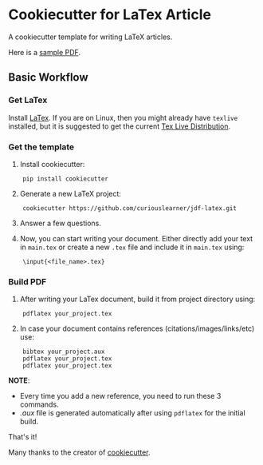 # Cookiecutter for LaTex Article

A cookiecutter template for writing LaTeX articles.

Here is a [sample PDF](https://github.com/curiouslearner/jdf-latex/blob/master/{{cookiecutter.project_name}}/sample.pdf).

## Basic Workflow

### Get LaTex

Install [LaTex](https://www.latex-project.org/get/). If you are on Linux, then you might already have `texlive` installed, but it is suggested to get the current [Tex Live Distribution](https://www.tug.org/texlive/).

### Get the template

1. Install cookiecutter:
```
    pip install cookiecutter
```

2. Generate a new LaTeX project:
```
    cookiecutter https://github.com/curiouslearner/jdf-latex.git
```

3. Answer a few questions.

4. Now, you can start writing your document. Either directly add your text in `main.tex` or create a new `.tex` file and include it in `main.tex` using:
```
    \input{<file_name>.tex}
```

### Build PDF

1. After writing your LaTex document, build it from project directory using:
```
    pdflatex your_project.tex
```

2. In case your document contains references (citations/images/links/etc) use:
```
    bibtex your_project.aux
    pdflatex your_project.tex
    pdflatex your_project.tex
```

__NOTE__:
- Every time you add a new reference, you need to run these 3 commands.
- *.aux* file is generated automatically after using `pdflatex` for the initial build.

That's it!

Many thanks to the creator of [cookiecutter](https://github.com/audreyr/cookiecutter).

